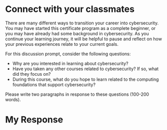 # Connect with your classmates
There are many different ways to transition your career into cybersecurity. You may have started this certificate program as a complete beginner, or you may have already had some background in cybersecurity. As you continue your learning journey, it will be helpful to pause and reflect on how your previous experiences relate to your current goals.

For this discussion prompt, consider the following questions:

- Why are you interested in learning about cybersecurity?
- Have you taken any other courses related to cybersecurity? If so, what did they focus on?
- During this course, what do you hope to learn related to the computing foundations that support cybersecurity?

Please write two paragraphs in response to these questions (100-200 words).

# My Response
